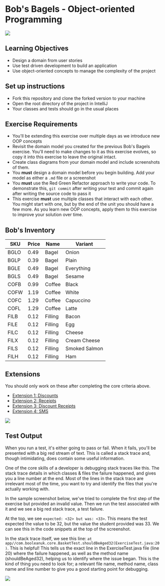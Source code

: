 # Bob's Bagels - Object-oriented Programming

![](./assets/bagels.jpg)

## Learning Objectives
- Design a domain from user stories
- Use test driven development to build an application
- Use object-oriented concepts to manage the complexity of the project

## Set up instructions
- Fork this repository and clone the forked version to your machine
- Open the root directory of the project in IntelliJ
- Your classes and tests should go in the usual places

## Exercise Requirements

- You'll be extending this exercise over multiple days as we introduce new OOP concepts
- Revisit the domain model you created for the previous Bob's Bagels exercise. You'll need to make changes to it as this exercise evolves, so copy it into this exercise to leave the original intact.
- Create class diagrams from your domain model and include screenshots of them.
- You **must** design a domain model before you begin building. Add your model as either a `.md` file or a screenshot
- You **must** use the Red Green Refactor approach to write your code. To demonstrate this, `git commit` after writing your test and commit again after writing the source code to pass it
- This exercise **must** use multiple classes that interact with each other. You might start with one, but by the end of the unit you should have a few more. As you learn new OOP concepts, apply them to this exercise to improve your solution over time.


## Bob's Inventory

| SKU  | Price | Name    | Variant       |
|------|-------|---------|---------------|
| BGLO | 0.49  | Bagel   | Onion         |
| BGLP | 0.39  | Bagel   | Plain         |
| BGLE | 0.49  | Bagel   | Everything    |
| BGLS | 0.49  | Bagel   | Sesame        |
| COFB | 0.99  | Coffee  | Black         |
| COFW | 1.19  | Coffee  | White         |
| COFC | 1.29  | Coffee  | Capuccino     |
| COFL | 1.29  | Coffee  | Latte         |
| FILB | 0.12  | Filling | Bacon         |
| FILE | 0.12  | Filling | Egg           |
| FILC | 0.12  | Filling | Cheese        |
| FILX | 0.12  | Filling | Cream Cheese  |
| FILS | 0.12  | Filling | Smoked Salmon |
| FILH | 0.12  | Filling | Ham           |

## Extensions

You should only work on these after completing the core criteria above.

- [Extension 1: Discounts](./EXTENSION1.md)
- [Extension 2: Receipts](./EXTENSION2.md)
- [Extension 3: Discount Receipts](./EXTENSION3.md)
- [Extension 4: SMS](./EXTENSION4.md)


![](./assets/run-a-test.PNG)

## Test Output

When you run a test, it's either going to pass or fail. When it fails, you'll be presented with a big red stream of text. This is called a stack trace and, though intimidating, does contain some useful information.

One of the core skills of a developer is debugging stack traces like this. The stack trace details in which classes & files the failure happened, and gives you a line number at the end. Most of the lines in the stack trace are irrelevant most of the time, you want to try and identify the files that you're actually working with.

In the sample screenshot below, we've tried to complete the first step of the exercise but provided an invalid value. Then we run the test associated with it and we see a big red stack trace, a test failure.

At the top, we see `expected: <32> but was: <33>`. This means the test expected the value to be 32, but the value the student provided was 33. We can see this in the code snippets at the top of the screenshot.

In the stack trace itself, we see this line: `at app//com.booleanuk.core.BasketTest.shouldBeAged32(ExerciseTest.java:20)`. This is helpful! This tells us the exact line in the ExerciseTest.java file (line 20) where the failure happened, as well as the method name (shouldBeAged32), helping us to identify where the issue began. This is the kind of thing you need to look for; a relevant file name, method name, class name and line number to give you a good starting point for debugging.

![](./assets/test-failure.PNG)